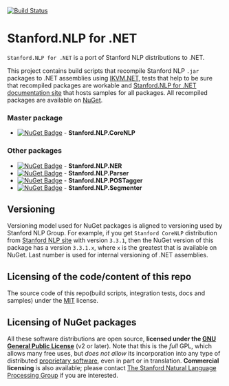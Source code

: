 [![Build Status](https://github.com/sergey-tihon/Stanford.NLP.NET/workflows/Build%20and%20Test/badge.svg?branch=master)](https://github.com/sergey-tihon/Stanford.NLP.NET/actions?query=branch%3Amaster)

Stanford.NLP for .NET
=====================

`Stanford.NLP for .NET` is a port of Stanford NLP distributions to .NET.

This project contains build scripts that recompile Stanford NLP `.jar` packages to .NET assemblies using [IKVM.NET](http://www.ikvm.net/), tests that help to be sure that recompiled packages are workable and [Stanford.NLP for .NET documentation site](http://sergey-tihon.github.io/Stanford.NLP.NET/) that hosts samples for all packages. All recompiled packages are available on [NuGet](https://www.nuget.org/packages?q=Stanford.NLP).

### Master package

- [![NuGet Badge](https://buildstats.info/nuget/Stanford.NLP.CoreNLP)](https://www.nuget.org/packages/Stanford.NLP.CoreNLP/) - **Stanford.NLP.CoreNLP**

### Other packages

- [![NuGet Badge](https://buildstats.info/nuget/Stanford.NLP.NER)](https://www.nuget.org/packages/Stanford.NLP.NER/) - **Stanford.NLP.NER**
- [![NuGet Badge](https://buildstats.info/nuget/Stanford.NLP.Parser)](https://www.nuget.org/packages/Stanford.NLP.Parser/) - **Stanford.NLP.Parser**
- [![NuGet Badge](https://buildstats.info/nuget/Stanford.NLP.POSTagger)](https://www.nuget.org/packages/Stanford.NLP.POSTagger/) - **Stanford.NLP.POSTagger**
- [![NuGet Badge](https://buildstats.info/nuget/Stanford.NLP.Segmenter)](https://www.nuget.org/packages/Stanford.NLP.Segmenter/) - **Stanford.NLP.Segmenter**


Versioning
----------

Versioning model used for NuGet packages is aligned to versioning used by Stanford NLP Group. 
For example, if you get `Stanford CoreNLP` distribution from [Stanford NLP site](http://www-nlp.stanford.edu/software/index.shtml) with version `3.3.1`, then the NuGet version of this package has a version `3.3.1.x`, where `x` is the greatest that is available on NuGet. Last number is used for internal versioning of .NET assemblies.

Licensing of the code/content of this repo
---------------------------
The source code of this repo(build scripts, integration tests, docs and samples) under the [MIT](LICENSE) license.

Licensing of NuGet packages
---------------------------
All these software distributions are open source, **licensed under the [GNU General Public License](http://www.gnu.org/licenses/gpl-2.0.html)** (v2 or later). Note that this is the *full* GPL, which allows many free uses, but *does not allow* its incorporation into any type of distributed [proprietary software](http://www.gnu.org/licenses/gpl-faq.html#GPLInProprietarySystem), even in part or in translation. **Commercial licensing** is also available; please contact [The Stanford Natural Language Processing Group](http://www-nlp.stanford.edu/) if you are interested. 

